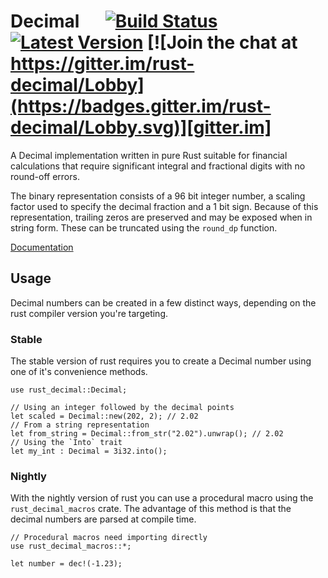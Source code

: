 # Decimal &emsp; [![Build Status]][travis] [![Latest Version]][crates.io] [![Join the chat at https://gitter.im/rust-decimal/Lobby](https://badges.gitter.im/rust-decimal/Lobby.svg)][gitter.im]

[gitter.im]: https://gitter.im/rust-decimal/Lobby?utm_source=badge&utm_medium=badge&utm_campaign=pr-badge&utm_content=badge
[Build Status]: https://api.travis-ci.org/paupino/rust-decimal.svg?branch=master
[travis]: https://travis-ci.org/paupino/rust-decimal
[Latest Version]: https://img.shields.io/crates/v/rust-decimal.svg
[crates.io]: https://crates.io/crates/rust-decimal

A Decimal implementation written in pure Rust suitable for financial calculations that require significant integral and fractional digits with no round-off errors.

The binary representation consists of a 96 bit integer number, a scaling factor used to specify the decimal fraction and a 1 bit sign. Because of this representation, trailing zeros are preserved and may be exposed when in string form. These can be truncated using the `round_dp` function.

[Documentation](https://docs.rs/rust_decimal/)

## Usage

Decimal numbers can be created in a few distinct ways, depending on the rust compiler version you're targeting.

### Stable

The stable version of rust requires you to create a Decimal number using one of it's convenience methods.

```
use rust_decimal::Decimal;

// Using an integer followed by the decimal points
let scaled = Decimal::new(202, 2); // 2.02
// From a string representation
let from_string = Decimal::from_str("2.02").unwrap(); // 2.02
// Using the `Into` trait
let my_int : Decimal = 3i32.into();
```

### Nightly

With the nightly version of rust you can use a procedural macro using the `rust_decimal_macros` crate. The advantage of this method is that the decimal numbers are parsed at compile time.

```
// Procedural macros need importing directly
use rust_decimal_macros::*;

let number = dec!(-1.23);
```
